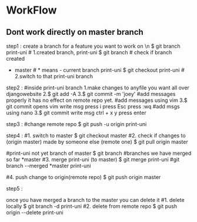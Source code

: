 # WorkFlow

## Dont work directly on master branch
step1 : create a branch for a feature you want to work on \n
$ git branch print-uni # 1.created branch, print-uni
$ git branch # check if branch created
 * master # * means - current branch
   print-uni
$ git checkout print-uni # 2.switch to that print-uni branch

step2 : 
#inside print-uni branch
1.make changes to anyfile you want all over djangowebsite
2.$ git add -A
3.$ git commit -m 'joey' #add messages properly
it has no effect on remote repo yet.
#add messages using vim
3.$ git commit 
opens vim 
write msg
press i
press Esc
press :wq
#add msgs using nano
3.$ git commit 
write msg
ctrl + x
y
press enter


step3 : 
#change remote repo
$ git push -u origin print-uni

step4 :
#1. switch to master
$ git checkout master
#2. check if changes to (origin master) made by someone else (remote one)
$ git pull origin master

#print-uni not yet branch of master
$ git branch  #branches we have merged so far
*master
#3. merge print-uni (to master)
$ git merge print-uni
#git branch --merged
*master
print-uni

#4. push change to origin(remote repo)
$ git push origin master

step5 :

once you have merged a branch to the master you can delete it
#1. delete locally
$ git branch -d print-uni
#2. delete from remote repo
$ git push origin --delete print-uni

